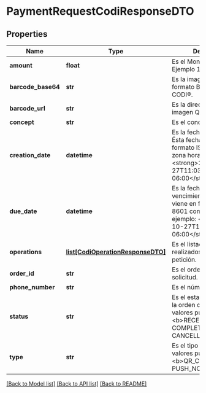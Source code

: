 # PaymentRequestCodiResponseDTO

## Properties
Name | Type | Description | Notes
------------ | ------------- | ------------- | -------------
**amount** | **float** | Es el Monto del pago. Ejemplo 1000.00 | [optional] 
**barcode_base64** | **str** | Es la imagen QR en formato Base64 para el CODI®. | [optional] 
**barcode_url** | **str** | Es la dirección URL de la imagen QR para el CODI®. | [optional] 
**concept** | **str** | Es el concepto de pago. | [optional] 
**creation_date** | **datetime** | Es la fecha de creación. Ésta fecha viene en formato ISO 8601 con zona horaria, ejemplo: &lt;strong&gt;2020-10-27T11:03:15.000-06:00&lt;/strong&gt;. | [optional] 
**due_date** | **datetime** | Es la fecha de vencimiento. Ésta fecha viene en formato ISO 8601 con zona horaria, ejemplo: &lt;strong&gt;2020-10-27T11:03:15.000-06:00&lt;/strong&gt;. | [optional] 
**operations** | [**list[CodiOperationResponseDTO]**](CodiOperationResponseDTO.md) | Es el listado de pagos realizados sobre la petición. | [optional] 
**order_id** | **str** | Es el orderId asignado a la solicitud. | [optional] 
**phone_number** | **str** | Es el número de teléfono. | [optional] 
**status** | **str** | Es el estado (estatus) de la orden de pago. Los valores pueden ser: &lt;b&gt;RECEIVED, COMPLETED Y CANCELLED&lt;/b&gt; | [optional] 
**type** | **str** | Es el tipo de petición. Los valores pueden ser: &lt;b&gt;QR_CODE o PUSH_NOTIFICATION&lt;/b&gt; | [optional] 

[[Back to Model list]](../README.md#documentation-for-models) [[Back to API list]](../README.md#documentation-for-api-endpoints) [[Back to README]](../README.md)

